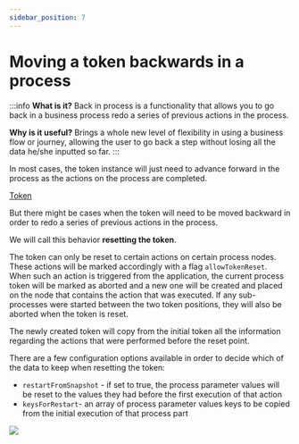 ```yaml
---
sidebar_position: 7
---
```


# Moving a token backwards in a process

:::info
**What is it?** Back in process is a functionality that allows you to go back in a business process redo a series of previous actions in the process.

**Why is it useful?** Brings a whole new level of flexibility in using a business flow or journey, allowing the user to go back a step without losing all the data he/she inputted so far.
:::

In most cases, the token instance will just need to advance forward in the process as the actions on the process are completed.

[Token](../../building-blocks/token)

But there might be cases when the token will need to be moved backward in order to redo a series of previous actions in the process.

We will call this behavior **resetting the token**.

The token can only be reset to certain actions on certain process nodes. These actions will be marked accordingly with a flag `allowTokenReset`. When such an action is triggered from the application, the current process token will be marked as aborted and a new one will be created and placed on the node that contains the action that was executed. If any sub-processes were started between the two token positions, they will also be aborted when the token is reset.

The newly created token will copy from the initial token all the information regarding the actions that were performed before the reset point.

There are a few configuration options available in order to decide which of the data to keep when resetting the token:

* `restartFromSnapshot` - if set to true, the process parameter values will be reset to the values they had before the first execution of that action
* `keysForRestart`- an array of process parameter values keys to be copied from the initial execution of that process part

![](https://s3.eu-west-1.amazonaws.com/docx.flowx.ai/3.1/pf_moving_token_bw.gif)